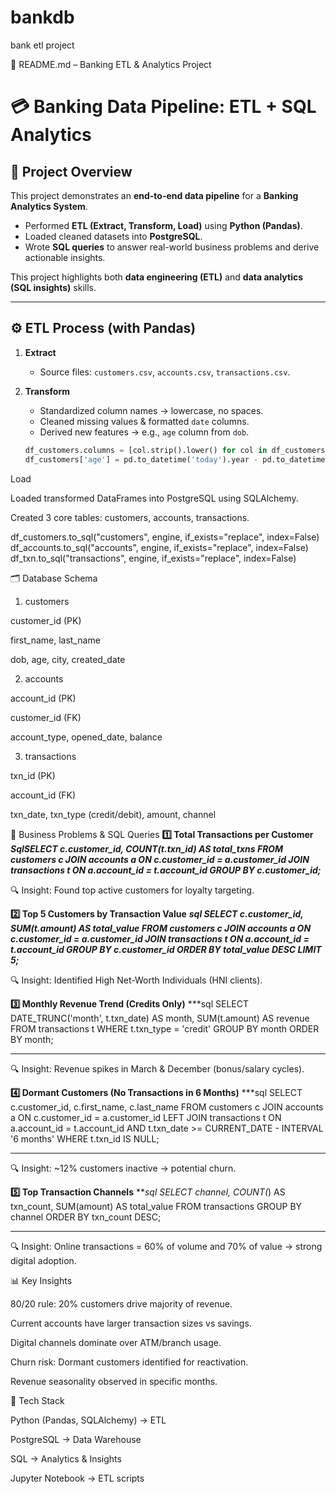 # bankdb
bank etl project


📄 README.md – Banking ETL & Analytics Project
# 💳 Banking Data Pipeline: ETL + SQL Analytics

## 📌 Project Overview
This project demonstrates an **end-to-end data pipeline** for a **Banking Analytics System**.  
- Performed **ETL (Extract, Transform, Load)** using **Python (Pandas)**.  
- Loaded cleaned datasets into **PostgreSQL**.  
- Wrote **SQL queries** to answer real-world business problems and derive actionable insights.  

This project highlights both **data engineering (ETL)** and **data analytics (SQL insights)** skills.

---

## ⚙️ ETL Process (with Pandas)
1. **Extract**  
   - Source files: `customers.csv`, `accounts.csv`, `transactions.csv`.  

2. **Transform**  
   - Standardized column names → lowercase, no spaces.  
   - Cleaned missing values & formatted `date` columns.  
   - Derived new features → e.g., `age` column from `dob`.  

   ```python
   df_customers.columns = [col.strip().lower() for col in df_customers.columns]
   df_customers['age'] = pd.to_datetime('today').year - pd.to_datetime(df_customers['dob']).dt.year


Load

Loaded transformed DataFrames into PostgreSQL using SQLAlchemy.

Created 3 core tables: customers, accounts, transactions.

df_customers.to_sql("customers", engine, if_exists="replace", index=False)
df_accounts.to_sql("accounts", engine, if_exists="replace", index=False)
df_txn.to_sql("transactions", engine, if_exists="replace", index=False)

🗂️ Database Schema
1. customers

customer_id (PK)

first_name, last_name

dob, age, city, created_date

2. accounts

account_id (PK)

customer_id (FK)

account_type, opened_date, balance

3. transactions

txn_id (PK)

account_id (FK)

txn_date, txn_type (credit/debit), amount, channel

🎯 Business Problems & SQL Queries
**1️⃣ Total Transactions per Customer**
***SqlSELECT c.customer_id, COUNT(t.txn_id) AS total_txns
FROM customers c
JOIN accounts a ON c.customer_id = a.customer_id
JOIN transactions t ON a.account_id = t.account_id
GROUP BY c.customer_id;***


🔍 Insight: Found top active customers for loyalty targeting.

**2️⃣ Top 5 Customers by Transaction Value**
***sql
SELECT c.customer_id, SUM(t.amount) AS total_value
FROM customers c
JOIN accounts a ON c.customer_id = a.customer_id
JOIN transactions t ON a.account_id = t.account_id
GROUP BY c.customer_id
ORDER BY total_value DESC
LIMIT 5;***




🔍 Insight: Identified High Net-Worth Individuals (HNI clients).

**3️⃣ Monthly Revenue Trend (Credits Only)**
***sql
SELECT DATE_TRUNC('month', t.txn_date) AS month, SUM(t.amount) AS revenue
FROM transactions t
WHERE t.txn_type = 'credit'
GROUP BY month
ORDER BY month;
***


🔍 Insight: Revenue spikes in March & December (bonus/salary cycles).

**4️⃣ Dormant Customers (No Transactions in 6 Months)**
***sql
SELECT c.customer_id, c.first_name, c.last_name
FROM customers c
JOIN accounts a ON c.customer_id = a.customer_id
LEFT JOIN transactions t 
       ON a.account_id = t.account_id 
       AND t.txn_date >= CURRENT_DATE - INTERVAL '6 months'
WHERE t.txn_id IS NULL;
***


🔍 Insight: ~12% customers inactive → potential churn.

**5️⃣ Top Transaction Channels**
***sql
SELECT channel, COUNT(*) AS txn_count, SUM(amount) AS total_value
FROM transactions
GROUP BY channel
ORDER BY txn_count DESC;
***


🔍 Insight: Online transactions = 60% of volume and 70% of value → strong digital adoption.

📊 Key Insights

80/20 rule: 20% customers drive majority of revenue.

Current accounts have larger transaction sizes vs savings.

Digital channels dominate over ATM/branch usage.

Churn risk: Dormant customers identified for reactivation.

Revenue seasonality observed in specific months.

🚀 Tech Stack

Python (Pandas, SQLAlchemy) → ETL

PostgreSQL → Data Warehouse

SQL → Analytics & Insights

Jupyter Notebook → ETL scripts
